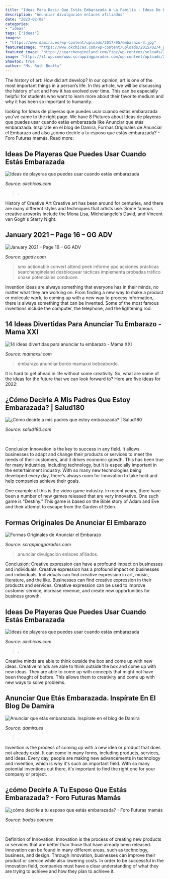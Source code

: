 ```yaml
---
title: "Ideas Para Decir Que Estás Embarazada A La Familia - Ideas De Playeras Que Puedes Usar Cuando Estás Embarazada"
description: "Anunciar divulgación enlaces afiliados"
date: "2023-02-08"
categories:
- "ideas"
tags: ["ideas"]
images:
- "https://www.damira.es/wp-content/uploads/2017/05/embarazo-3.jpg"
featuredImage: "https://www.okchicas.com/wp-content/uploads/2015/02/4_playeras_embarazada-1.jpg"
featured_image: "https://searchengineland.com/figz/wp-content/seloads/2019/07/SMX-Advanced2019-attendees-staff-1920-800x450-800x450.jpg"
image: "https://i1.wp.com/www.scrappingparados.com/wp-content/uploads/2017/09/formas-originales-de-anunciar-el-embarazo.jpg?fit=800%2C472&amp;ssl=1"
ShowToc: true
author: "Ms. Ruth Beatty"
---
```



The history of art: How did art develop?
In our opinion, art is one of the most important things in a person’s life. In this article, we will be discussing the history of art and how it has evolved over time. This can be especially helpful for students who want to learn more about their favorite medium and why it has been so important to humanity.

	

		
looking for Ideas de playeras que puedes usar cuando estás embarazada you've came to the right page. We have 8 Pictures about Ideas de playeras que puedes usar cuando estás embarazada like Anunciar que etás embarazada. Inspírate en el blog de Damira, Formas Originales de Anunciar el Embarazo and also ¿cómo decirle a tu esposo que estás embarazada? - Foro Futuras mamás. Read more:
		
    
## Ideas De Playeras Que Puedes Usar Cuando Estás Embarazada

<img loading=lazy src="https://www.okchicas.com/wp-content/uploads/2015/02/4_playeras_embarazada-1.jpg" onerror="this.onerror=null;this.src='https://tse1.mm.bing.net/th?id=OIP.8c0XVx6wXNlNDaN76heOOgHaD3&amp;pid=15.1';" alt="Ideas de playeras que puedes usar cuando estás embarazada">

_Source: okchicas.com_

>. 

	

History of Creative Art
Creative art has been around for centuries, and there are many different styles and techniques that artists use. Some famous creative artworks include the Mona Lisa, Michelangelo's David, and Vincent van Gogh's Starry Night.

    
## January 2021 – Page 16 – GG ADV

<img loading=lazy src="https://searchengineland.com/figz/wp-content/seloads/2019/07/SMX-Advanced2019-attendees-staff-1920-800x450-800x450.jpg" onerror="this.onerror=null;this.src='https://tse3.mm.bing.net/th?id=OIP.qwLvGNzlarw9uqlzC1P4-gHaEK&amp;pid=15.1';" alt="January 2021 – Page 16 – GG ADV">

_Source: ggadv.com_

>smx actionable convert attend peek informe ppc acciones prácticas searchengineland desbloquear tácticas implementa probadas tráfico únase potenciales conducen. 

	

Invention ideas are always something that everyone has in their minds, no matter what they are working on. From finding a new way to make a product or molecule work, to coming up with a new way to process information, there is always something that can be invented. Some of the most famous inventions include the computer, the telephone, and the lightening rod.

    
## 14 Ideas Divertidas Para Anunciar Tu Embarazo - Mama XXI

<img loading=lazy src="http://www.mamaxxi.com/wp-content/uploads/2015/03/bebeabordo.jpg" onerror="this.onerror=null;this.src='https://tse1.mm.bing.net/th?id=OIP.2eIRUVQwTU9oh0ayBhS7XgHaLJ&amp;pid=15.1';" alt="14 ideas divertidas para anunciar tu embarazo - Mama XXI">

_Source: mamaxxi.com_

>embarazo anunciar bordo mamaxxi bebeabordo. 

	

It is hard to get ahead in life without some creativity. So, what are some of the ideas for the future that we can look forward to? Here are five ideas for 2022: 

    
## ¿Cómo Decirle A Mis Padres Que Estoy Embarazada? | Salud180

<img loading=lazy src="https://cdn2.salud180.com/sites/default/files/infografia_papas_embarazo.jpg" onerror="this.onerror=null;this.src='https://tse4.mm.bing.net/th?id=OIP.rB2Dci94cBjA3VCN_EioMwHaG9&amp;pid=15.1';" alt="¿Cómo decirle a mis padres que estoy embarazada? | Salud180">

_Source: salud180.com_

>. 

	

Conclusion
Innovation is the key to success in any field. It allows businesses to adapt and change their products or services to meet the needs of their customers, and it drives economic growth.
This has been true for many industries, including technology, but it is especially important in the entertainment industry. With so many new technologies being developed every day, there's always room for Innovation to take hold and help companies achieve their goals.

One example of this is the video game industry. In recent years, there have been a number of new games released that are very innovative. One such game is "Destiny." This game is based on the Bible story of Adam and Eve and their attempt to escape from the Garden of Eden.

    
## Formas Originales De Anunciar El Embarazo

<img loading=lazy src="https://i1.wp.com/www.scrappingparados.com/wp-content/uploads/2017/09/formas-originales-de-anunciar-el-embarazo.jpg?fit=800%2C472&amp;ssl=1" onerror="this.onerror=null;this.src='https://tse3.mm.bing.net/th?id=OIP.HJuuPpDMPtFqZCbGnhgI3AHaEX&amp;pid=15.1';" alt="Formas Originales de Anunciar el Embarazo">

_Source: scrappingparados.com_

>anunciar divulgación enlaces afiliados. 

	

Conclusion: Creative expression can have a profound impact on businesses and individuals.
Creative expression has a profound impact on businesses and individuals. Individuals can find creative expression in art, music, literature, and the like. Businesses can find creative expression in their products and services. Creative expression can be used to improve customer service, increase revenue, and create new opportunities for business growth.

    
## Ideas De Playeras Que Puedes Usar Cuando Estás Embarazada

<img loading=lazy src="https://www.okchicas.com/wp-content/uploads/2015/02/playeras-embarazada-3.jpg" onerror="this.onerror=null;this.src='https://tse1.mm.bing.net/th?id=OIP.AIf_5ilINmtob_C4VA7MxgHaHc&amp;pid=15.1';" alt="Ideas de playeras que puedes usar cuando estás embarazada">

_Source: okchicas.com_

>. 

	

Creative minds are able to think outside the box and come up with new ideas.
Creative minds are able to think outside the box and come up with new ideas. They are able to come up with concepts that might not have been thought of before. This allows them to creativity and come up with new ways to solve problems.

    
## Anunciar Que Etás Embarazada. Inspírate En El Blog De Damira

<img loading=lazy src="https://www.damira.es/wp-content/uploads/2017/05/embarazo-3.jpg" onerror="this.onerror=null;this.src='https://tse1.mm.bing.net/th?id=OIP.RjZBmv8-dJ1gvGkke0rJogHaNK&amp;pid=15.1';" alt="Anunciar que etás embarazada. Inspírate en el blog de Damira">

_Source: damira.es_

>. 

	

Invention is the process of coming up with a new idea or product that does not already exist. It can come in many forms, including products, services, and ideas. Every day, people are making new advancements in technology and invention, which is why it's such an important field. With so many potential inventions out there, it's important to find the right one for your company or project.

    
## ¿cómo Decirle A Tu Esposo Que Estás Embarazada? - Foro Futuras Mamás

<img loading=lazy src="https://cdn0.bodas.com.mx/usr/8/2/4/1/cfb_459184.jpg" onerror="this.onerror=null;this.src='https://tse4.mm.bing.net/th?id=OIP.nTTtZvhqbRbrEds4J4JJ6QHaFj&amp;pid=15.1';" alt="¿cómo decirle a tu esposo que estás embarazada? - Foro Futuras mamás">

_Source: bodas.com.mx_

>. 

	

Definition of Innovation:
Innovation is the process of creating new products or services that are better than those that have already been released. Innovation can be found in many different areas, such as technology, business, and design. Through innovation, businesses can improve their product or service while also lowering costs. In order to be successful in the innovation field, companies must have a clear understanding of what they are trying to achieve and how they plan to achieve it.

